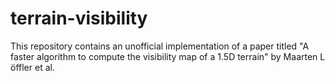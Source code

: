 # terrain-visibility
This repository contains an unofficial implementation of a paper titled "A faster algorithm to compute the visibility map of a 1.5D terrain" by Maarten L ̈offler et al.
